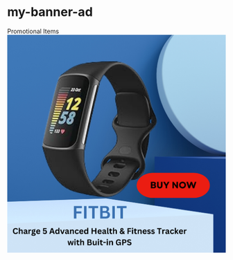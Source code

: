 # my-banner-ad
Promotional Items
![Product Image](fitbit%20advanced%20health%20%26%20fitness%20tracker.png)
